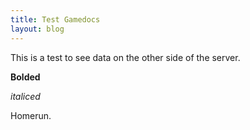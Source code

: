 ```yaml
---
title: Test Gamedocs
layout: blog
---
```

This is a test to see data on the other side of the server.

**Bolded**

*italiced*

Homerun.
